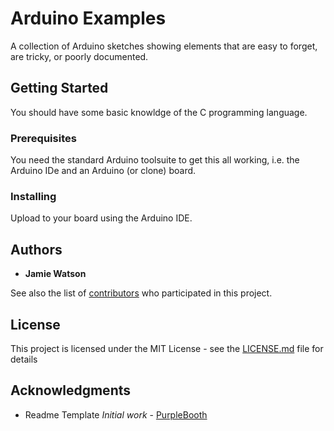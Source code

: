 # Arduino Examples

A collection of Arduino sketches showing elements that are easy to forget, are tricky, or poorly documented.

## Getting Started

You should have some basic knowldge of the C programming language.

### Prerequisites

You need the standard Arduino toolsuite to get this all working, i.e. the Arduino IDe and an Arduino (or clone) board.

### Installing

Upload to your board using the Arduino IDE.

## Authors

* **Jamie Watson** 

See also the list of [contributors](https://github.com/your/project/contributors) who participated in this project.

## License

This project is licensed under the MIT License - see the [LICENSE.md](LICENSE.md) file for details

## Acknowledgments

* Readme Template *Initial work* - [PurpleBooth](https://github.com/PurpleBooth)